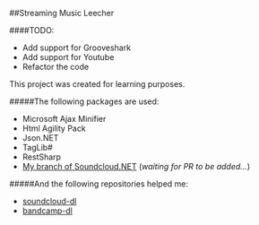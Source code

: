 ##Streaming Music Leecher


####TODO:

* Add support for Grooveshark
* Add support for Youtube
* Refactor the code

This project was created for learning purposes.

#####The following packages are used:

* Microsoft Ajax Minifier
* Html Agility Pack
* Json.NET
* TagLib#
* RestSharp
* [My branch of Soundcloud.NET](https://github.com/Ghost93/SoundCloud.NET) (*waiting for PR to be added...*)

#####And the following repositories helped me:

* [soundcloud-dl](https://github.com/yasoob/soundcloud-dl)
* [bandcamp-dl](https://github.com/iheanyi/bandcamp-dl)




